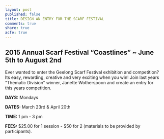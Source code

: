 ```yaml
---
layout: post
published: false
title: DESIGN AN ENTRY FOR THE SCARF FESTIVAL
comments: true
share: true
acfe: true
---
```


## 2015 Annual Scarf Festival “Coastlines” ~ June 5th to August 2nd

Ever wanted to enter the Geelong Scarf Festival exhibition and competition? Its easy, rewarding, creative and very exciting when you win! Join last years “Thematic Division” winner, Janette Wotherspoon and create an entry for this years competition.

**DAYS:** Mondays

**DATES:** March 23rd & April 20th

**TIME:** 1 pm - 3 pm

**FEES:** $25.00 for 1 session - $50 for 2 (materials to be provided by participants).